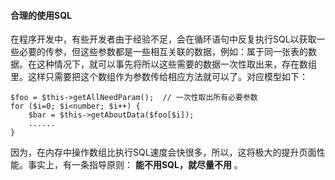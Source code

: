 #### 合理的使用SQL ####

在程序开发中，有些开发者由于经验不足，会在循环语句中反复执行SQL以获取一些必要的传参，但这些参数都是一些相互关联的数据，例如：属于同一张表的数据。在这种情况下，就可以事先将所以这些需要的数据一次性取出来，存在数组里。这样只需要把这个数组作为参数传给相应方法就可以了。对应模型如下：

    $foo = $this->getAllNeedParam();  // 一次性取出所有必要参数
    for ($i=0; $i<number; $i++) {
        $bar = $this->getAboutData($foo[$i]);
        ......
    }

因为，在内存中操作数组比执行SQL速度会快很多，所以，这将极大的提升页面性能。事实上，有一条指导原则： **能不用SQL，就尽量不用** 。